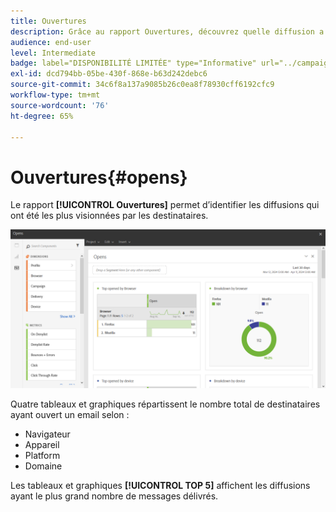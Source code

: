 ```yaml
---
title: Ouvertures
description: Grâce au rapport Ouvertures, découvrez quelle diffusion a été la plus visualisée en fonction de différents critères.
audience: end-user
level: Intermediate
badge: label="DISPONIBILITÉ LIMITÉE" type="Informative" url="../campaign-standard-migration-home.md" tooltip="Limité aux utilisateurs migrés Campaign Standard"
exl-id: dcd794bb-05be-430f-868e-b63d242debc6
source-git-commit: 34c6f8a137a9085b26c0ea8f78930cff6192cfc9
workflow-type: tm+mt
source-wordcount: '76'
ht-degree: 65%

---
```


# Ouvertures{#opens}

Le rapport **[!UICONTROL Ouvertures]** permet d’identifier les diffusions qui ont été les plus visionnées par les destinataires.

![](assets/delivery_reports_opens.png)

Quatre tableaux et graphiques répartissent le nombre total de destinataires ayant ouvert un email selon :

* Navigateur
* Appareil
* Platform
* Domaine

Les tableaux et graphiques **[!UICONTROL TOP 5]** affichent les diffusions ayant le plus grand nombre de messages délivrés.
